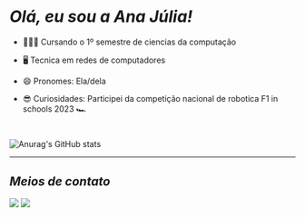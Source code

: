 # _Olá, eu sou a Ana Júlia!_
  - 👩🏻‍💻 Cursando o 1º semestre de ciencias da computação

  - 🖥 Tecnica em redes de computadores
  
  - 😄 Pronomes: Ela/dela

  - 😎 Curiosidades: Participei da competição nacional de robotica F1 in schools 2023 🏎
#
![Anurag's GitHub stats](https://github-readme-stats.vercel.app/api?username=Ana-Juliaps&show_icons=true&theme=dracula)
________________________________________________________________________________________________________________

## _Meios de contato_
 <a href="https://www.linkedin.com/in/ana-j%C3%BAlia-pereira-silva-92a59a364/" target="_blank"><img src="https://img.shields.io/badge/-LinkedIn-%230077B5?style=for-the-badge&logo=linkedin&logoColor=white" target="_blank"></a> 
 <a href = "https://mail.google.com/mail/u/0/?tab=rm&ogbl#inbox"><img src="https://img.shields.io/badge/-Gmail-%23333?style=for-the-badge&logo=gmail&logoColor=white" target="_blank"></a>


